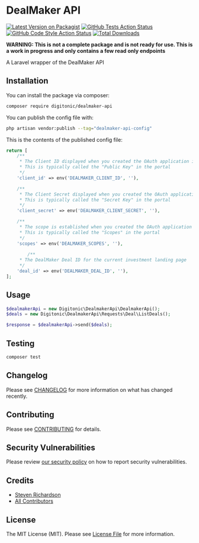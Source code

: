 # DealMaker API

[![Latest Version on Packagist](https://img.shields.io/packagist/v/digitonic/dealmaker-api.svg?style=flat-square)](https://packagist.org/packages/digitonic/dealmaker-api)
[![GitHub Tests Action Status](https://img.shields.io/github/actions/workflow/status/digitonic/dealmaker-api/run-tests.yml?branch=main&label=tests&style=flat-square)](https://github.com/digitonic/dealmaker-api/actions?query=workflow%3Arun-tests+branch%3Amain)
[![GitHub Code Style Action Status](https://img.shields.io/github/actions/workflow/status/digitonic/dealmaker-api/fix-php-code-style-issues.yml?branch=main&label=code%20style&style=flat-square)](https://github.com/digitonic/dealmaker-api/actions?query=workflow%3A"Fix+PHP+code+style+issues"+branch%3Amain)
[![Total Downloads](https://img.shields.io/packagist/dt/digitonic/dealmaker-api.svg?style=flat-square)](https://packagist.org/packages/digitonic/dealmaker-api)

**WARNING: This is not a complete package and is not ready for use. This is a work in progress and only contains a few read only endpoints**

A Laravel wrapper of the DealMaker API

## Installation

You can install the package via composer:

```bash
composer require digitonic/dealmaker-api
```

You can publish the config file with:

```bash
php artisan vendor:publish --tag="dealmaker-api-config"
```

This is the contents of the published config file:

```php
return [
    /**
     * The Client ID displayed when you created the OAuth application in the portal
     * This is typically called the "Public Key" in the portal
     */
    'client_id' => env('DEALMAKER_CLIENT_ID', ''),

    /**
     * The Client Secret displayed when you created the OAuth application in the portal
     * This is typically called the "Secret Key" in the portal
     */
    'client_secret' => env('DEALMAKER_CLIENT_SECRET', ''),

    /**
     * The scope is established when you created the OAuth application
     * This is typically called the "Scopes" in the portal
     */
    'scopes' => env('DEALMAKER_SCOPES', ''),
    
        /**
     * The DealMaker Deal ID for the current investment landing page
     */
    'deal_id' => env('DEALMAKER_DEAL_ID', ''),
];
```

## Usage

```php
$dealmakerApi = new Digitonic\DealmakerApi\DealmakerApi();
$deals = new Digitonic\DealmakerApi\Requests\Deal\ListDeals();

$response = $dealmakerApi->send($deals);
```

## Testing

```bash
composer test
```

## Changelog

Please see [CHANGELOG](CHANGELOG.md) for more information on what has changed recently.

## Contributing

Please see [CONTRIBUTING](CONTRIBUTING.md) for details.

## Security Vulnerabilities

Please review [our security policy](../../security/policy) on how to report security vulnerabilities.

## Credits

- [Steven Richardson](https://github.com/richdynamix)
- [All Contributors](../../contributors)

## License

The MIT License (MIT). Please see [License File](LICENSE.md) for more information.
